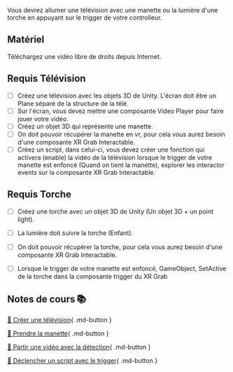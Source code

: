 Vous devrez allumer une télévision avec une manette ou la lumière d'une torche en appuyant sur le trigger de votre controlleur.

## Matériel

Téléchargez une vidéo libre de droits depuis Internet.

## Requis Télévision

- [ ] Créez une télévision avec les objets 3D de Unity. L'écran doit être un Plane séparé de la structure de la télé.
- [ ] Sur l'écran, vous devez mettre une composante Video Player pour faire jouer votre vidéo.
- [ ] Créez un objet 3D qui représente une manette.
- [ ] On doit pouvoir récupérer la manette en vr, pour cela vous aurez besoin d'une composante XR Grab Interactable.
- [ ] Créez un script, dans celui-ci, vous devez créer une fonction qui activera (enable) la vidéo de la télévision lorsque le trigger de votre manette est enfoncé (Quand on tient la manette), explorer les interactor events sur la composante XR Grab Interactable.

## Requis Torche
- [ ] Créez une torche avec un objet 3D de Unity (Un objet 3D + un point light).
- [ ] La lumière doit suivre la torche (Enfant).
- [ ] On doit pouvoir récupérer la torche,  pour cela vous aurez besoin d'une composante XR Grab Interactable.
- [ ] Lorsque le trigger de votre manette est enfoncé, GameObject, SetActive de la torche dans la composante trigger du XR Grab


## Notes de cours 📚

[📁 Créer une télévision](../consignes/travail2.md#3-creer-une-television){ .md-button }

[📁 Prendre la manette](../unity/interaction_vr.md#xr-grab){ .md-button }

[📁 Partir une vidéo avec la détection](../consignes/travail2.md#9-partir-ou-arreter-une-video-avec-la-detection){ .md-button }

[📁 Déclencher un script avec le trigger](../unity/interaction_vr.md#declencher-un-evenement-lorsquun-objet-est-selectionne){ .md-button }
